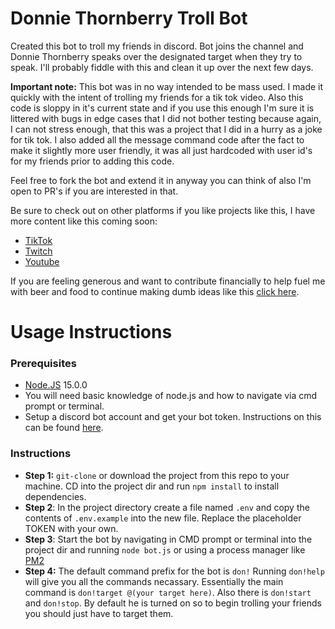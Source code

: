 # **Donnie Thornberry Troll Bot**

Created this bot to troll my friends in discord. Bot joins the channel and Donnie Thornberry speaks over the designated target when they try to speak. I'll probably fiddle with this and clean it up over the next few days.

**Important note:** This bot was in no way intended to be mass used. I made it quickly with the intent of trolling my friends for a tik tok video. Also this code is sloppy in it's current state and if you use this enough I'm sure it is littered with bugs in edge cases that I did not bother testing because again, I can not stress enough, that this was a project that I did in a hurry as a joke for tik tok. I also added all the message command code after the fact to make it slightly more user friendly, it was all just hardcoded with user id's for my friends prior to adding this code.

Feel free to fork the bot and extend it in anyway you can think of also I'm open to PR's if you are interested in that.

Be sure to check out on other platforms if you like projects like this, I have more content like this coming soon:
- [TikTok](https://www.tiktok.com/@aaronr5)
- [Twitch](https://www.twitch.tv/aaronr5)
- [Youtube](https://www.youtube.com/channel/UCfNFc0X3bXxhxm74hmqfUhA)

If you are feeling generous and want to contribute financially to help fuel me with beer and food to continue making dumb ideas like this [click here](https://streamlabs.com/aaronr5/tip).
# Usage Instructions

### **Prerequisites**

- [Node.JS](https://nodejs.org/en/) 15.0.0
- You will need basic knowledge of node.js and how to navigate via cmd prompt or terminal.
- Setup a discord bot account and get your bot token. Instructions on this can be found [here](https://discordjs.guide/preparations/setting-up-a-bot-application.html#keeping-your-token-safe).

### **Instructions**
- **Step 1:** `git-clone` or download the project from this repo to your machine. CD into the project dir and run `npm install` to install dependencies.
- **Step 2**: In the project directory create a file named `.env` and copy the contents of `.env.example` into the new file. Replace the placeholder TOKEN with your own.
- **Step 3**: Start the bot by navigating in CMD prompt or terminal into the project dir and running `node bot.js` or using a process manager like [PM2](https://www.npmjs.com/package/pm2)
- **Step 4:** The default command prefix for the bot is `don!` Running `don!help` will give you all the commands necassary. Essentially the main command is `don!target @(your target here)`. Also there is `don!start` and `don!stop`. By default he is turned on so to begin trolling your friends you should just have to target them.
